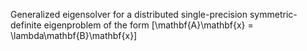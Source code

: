 Generalized eigensolver for a distributed single-precision symmetric-definite eigenproblem of the form \[\mathbf{A}\mathbf{x} = \lambda\mathbf{B}\mathbf{x}\]
